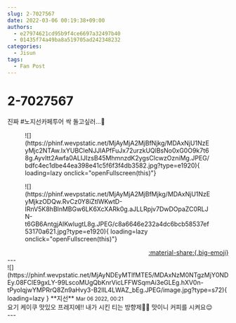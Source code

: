 ```yaml
---
slug: 2-7027567
date: 2022-03-06 00:19:38+09:00
authors:
  - e27974621cd95b9f4ce6697a32497b40
  - 01435f74a49ba8a519705ad242348232
categories:
  - Jisun
tags:
  - Fan Post
---
```


# 2-7027567

<div class="post-container" markdown="1">
<div class="content-container md-sidebar__scrollwrap" markdown="1">

진짜 \#노지선카페투어 싹 돌고싶러...🤤
<figure markdown="1">
![](https://phinf.wevpstatic.net/MjAyMjA2MjBfNjkg/MDAxNjU1NzEyMjc2NTAw.IxYUBCleNJJlAPfFuJx72urzkUQlBsNo0xG0O9k7t68g.AyvItt2Awfa0ALIJIzsB45MhmnzdK2ygsClcwzOzniMg.JPEG/bdfc4ec1dbe44ea398e41c5f6f3f4db3582.jpg?type=e1920){ loading=lazy onclick="openFullscreen(this)"}
</figure>

<figure markdown="1">
![](https://phinf.wevpstatic.net/MjAyMjA2MjBfMjkg/MDAxNjU1NzEyMjkzODQw.RvCz0Y8iZtlWKwtD-IRnV5K8hBlnMBGw6LK6XcXARk0g.aJLLRpjv7DwDOpaZC0RLJN-t6GB6AntgjAIKwlugtL8g.JPEG/c8a6646e232a4dc6bcb58537ef53170a621.jpg?type=e1920){ loading=lazy onclick="openFullscreen(this)"}
</figure>


</div>
</div>

<div style="text-align: right;" markdown="1">
<a href="https://weverse.io/fromis9/fanpost/2-7027567" style="text-align: right;">:material-share:{.big-emoji}</a>
</div>
---

<div class="comments-container md-sidebar__scrollwrap" markdown="1">
<div class="comment" markdown="1">
<div class='id-container' markdown="1">
![](https://phinf.wevpstatic.net/MjAyNDEyMTlfMTE5/MDAxNzM0NTgzMjY0NDEy.08FClE9gxLY-99LscoMUgQbKnrVicLFFWSqmAi3eGLEg.hXV0n-tPyoIqjwYMPRrQ8Zn9aHvy3-B2llL4LWAZ_bEg.JPEG/image.jpg?type=s72){ loading=lazy }
**<span class="artist">지선</span>** <small>Mar 06 2022, 00:21</small><br>
</div>
<div class='comment-body' markdown="1">
요기 케이쿠 맛있오 프레지에!! 내가 시킨 티는 방향제💖🌸 맛이니 커피를 시켜요😌
</div>
</div>
</div>
---
